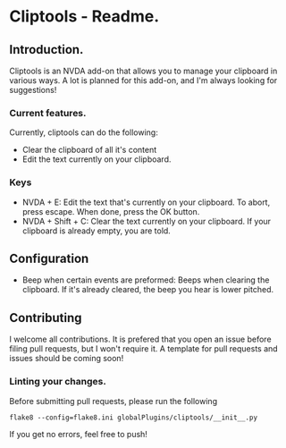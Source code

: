 # Cliptools - Readme.

## Introduction.

Cliptools is an NVDA add-on that allows you to manage your clipboard in various ways. A lot is planned for this add-on, and I'm always looking for suggestions!

### Current features.

Currently, cliptools can do the following:

* Clear the clipboard of all it's content
* Edit the text currently on your clipboard.

### Keys

* NVDA + E: Edit the text that's currently on your clipboard. To abort, press escape. When done, press the OK button.
* NVDA + Shift + C: Clear the text currently on your clipboard. If your clipboard is already empty, you are told.

## Configuration

* Beep when certain events are preformed: Beeps when clearing the clipboard. If it's already cleared, the beep you hear is lower pitched.

## Contributing

I welcome all contributions. It is prefered that you open an issue before filing pull requests, but I won't require it. A template for pull requests and issues should be coming soon!

### Linting your changes.

Before submitting pull requests, please run the following

```batch
flake8 --config=flake8.ini globalPlugins/cliptools/__init__.py
```

If you get no errors, feel free to push!
